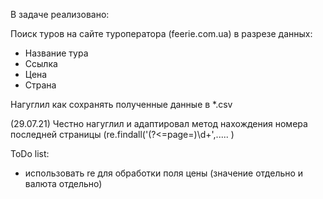 В задаче реализовано:

Поиск туров на сайте туроператора (feerie.com.ua) в разрезе данных:
- Название тура
- Ссылка
- Цена
- Страна

Нагуглил как сохранять полученные данные в *.csv

(29.07.21) Честно нагуглил и адаптировал метод нахождения номера последней страницы (re.findall('(?<=page\=)\d+',.....  )

ToDo list:

- использовать re для обработки поля цены (значение отдельно и валюта отдельно)
